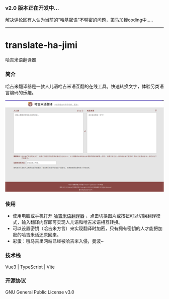 ### v2.0 版本正在开发中...

解决评论区有人认为当前的“哈基密语”不够密的问题，策马加鞭coding中.....

------

# translate-ha-jimi

哈吉米语翻译器

### 简介

哈吉米翻译器是一款人儿语哈吉米语互翻的在线工具。快速转换文字，体验另类语言编码的乐趣。

![首页图片](./README_IMAGE/home.png)

### 使用

- 使用电脑或手机打开 [哈吉米语翻译器](https://lhlnb.top/hajimi) ，点击切换图片或按钮可以切换翻译模式，输入翻译内容即可实现人儿语和哈吉米语相互转换。
- 可以设置密钥（哈吉米方言）来实现翻译时加密，只有拥有密钥的人才能把加密的哈吉米话还原回来。
- 彩蛋：哦马吉里网站已经被哈吉米入侵，曼波~

### 技术栈

Vue3 | TypeScript | Vite

### 开源协议

GNU General Public License v3.0
